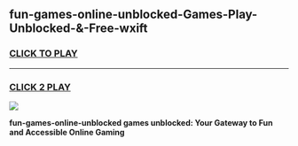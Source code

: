 
## fun-games-online-unblocked-Games-Play-Unblocked-&-Free-wxift
<h3>
<a href="https://premium76.site?title=fun-games-online-unblocked&ref=24A">CLICK TO PLAY</a></h3>
<hr>

<h3>
<a href="https://premium76.site?title=fun-games-online-unblocked&ref=24A">CLICK 2 PLAY</a>
  
</h3>

<a href="https://premium76.site?title=fun-games-online-unblocked&ref=24A"><img src="https://clearcache.store/games.png"></a>


**fun-games-online-unblocked games unblocked: Your Gateway to Fun and Accessible Online Gaming**
